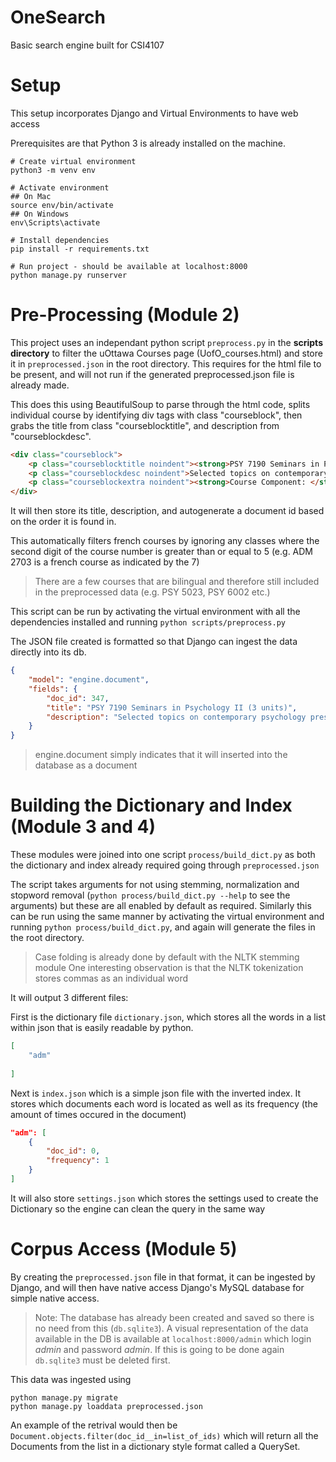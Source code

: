 # OneSearch
Basic search engine built for CSI4107

# Setup
This setup incorporates Django and Virtual Environments to have web access

Prerequisites are that Python 3 is already installed on the machine.

 ```shell
# Create virtual environment
python3 -m venv env

# Activate environment
## On Mac
source env/bin/activate
## On Windows
env\Scripts\activate

# Install dependencies
pip install -r requirements.txt

# Run project - should be available at localhost:8000
python manage.py runserver
```

# Pre-Processing (Module 2)
This project uses an independant python script `preprocess.py` in the **scripts directory** to filter the uOttawa Courses page (UofO_courses.html) and store it in `preprocessed.json` in the root directory. This requires for the html file to be present, and will not run if the generated preprocessed.json file is already made.

This does this using BeautifulSoup to parse through the html code, splits individual course by identifying div tags with class "courseblock", then grabs the title from class "courseblocktitle", and description from "courseblockdesc".

```html
<div class="courseblock">
	<p class="courseblocktitle noindent"><strong>PSY 7190 Seminars in Psychology II (3 units)</strong></p>
	<p class="courseblockdesc noindent">Selected topics on contemporary psychology presented and discussed as graduate seminars.</p>
	<p class="courseblockextra noindent"><strong>Course Component: </strong>Lecture</p>
</div>
```

It will then store its title, description, and autogenerate a document id based on the order it is found in.

This automatically filters french courses by ignoring any classes where the second digit of the course number is greater than or equal to 5 (e.g. ADM 2703 is a french course as indicated by the 7)
> There are a few courses that are bilingual and therefore still included in the preprocessed data (e.g. PSY 5023, PSY 6002 etc.)

This script can be run by activating the virtual environment with all the dependencies installed and running `python scripts/preprocess.py`

The JSON file created is formatted so that Django can ingest the data directly into its db.

```json
{
	"model": "engine.document",
	"fields": {
		"doc_id": 347,
		"title": "PSY 7190 Seminars in Psychology II (3 units)",
		"description": "Selected topics on contemporary psychology presented and discussed as graduate seminars."
	}
}
```
> engine.document simply indicates that it will inserted into the database as a document

# Building the Dictionary and Index (Module 3 and 4)
These modules were joined into one script `process/build_dict.py` as both the dictionary and index already required going through `preprocessed.json`

The script takes arguments for not using stemming, normalization and stopword removal (`python process/build_dict.py --help` to see the arguments) but these are all enabled by default as required. Similarly this can be run using the same manner by activating the virtual environment and running `python process/build_dict.py`, and again will generate the files in the root directory.
> Case folding is already done by default with the NLTK stemming module
> One interesting observation is that the NLTK tokenization stores commas as an individual word

It will output 3 different files:

First is the dictionary file `dictionary.json`, which stores all the words in a list within json that is easily readable by python.
```json
[
	"adm"
    
]
```

Next is `index.json` which is a simple json file with the inverted index. It stores which documents each word is located as well as its frequency (the amount of times occured in the document)
```json
"adm": [
	{
		"doc_id": 0,
		"frequency": 1
	}
]
```

It will also store `settings.json` which stores the settings used to create the Dictionary so the engine can clean the query in the same way

# Corpus Access (Module 5)
By creating the `preprocessed.json` file in that format, it can be ingested by Django, and will then have native access Django's MySQL database for simple native access.

> Note: The database has already been created and saved so there is no need from this (`db.sqlite3`). A visual representation of the data available in the DB is available at `localhost:8000/admin` which login *admin* and password *admin*. If this is going to be done again `db.sqlite3` must be deleted first.

This data was ingested using
```shell
python manage.py migrate
python manage.py loaddata preprocessed.json
```

An example of the retrival would then be `Document.objects.filter(doc_id__in=list_of_ids)` which will return all the Documents from the list in a dictionary style format called a QuerySet.